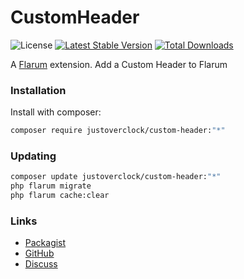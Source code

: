 # CustomHeader

![License](https://img.shields.io/badge/license-MIT-blue.svg) [![Latest Stable Version](https://img.shields.io/packagist/v/justoverclock/custom-header.svg)](https://packagist.org/packages/justoverclock/custom-header) [![Total Downloads](https://img.shields.io/packagist/dt/justoverclock/custom-header.svg)](https://packagist.org/packages/justoverclock/custom-header)

A [Flarum](http://flarum.org) extension. Add a Custom Header to Flarum

### Installation

Install with composer:

```sh
composer require justoverclock/custom-header:"*"
```

### Updating

```sh
composer update justoverclock/custom-header:"*"
php flarum migrate
php flarum cache:clear
```

### Links

- [Packagist](https://packagist.org/packages/justoverclock/custom-header)
- [GitHub](https://github.com/justoverclock/custom-header)
- [Discuss](https://discuss.flarum.org/d/PUT_DISCUSS_SLUG_HERE)
